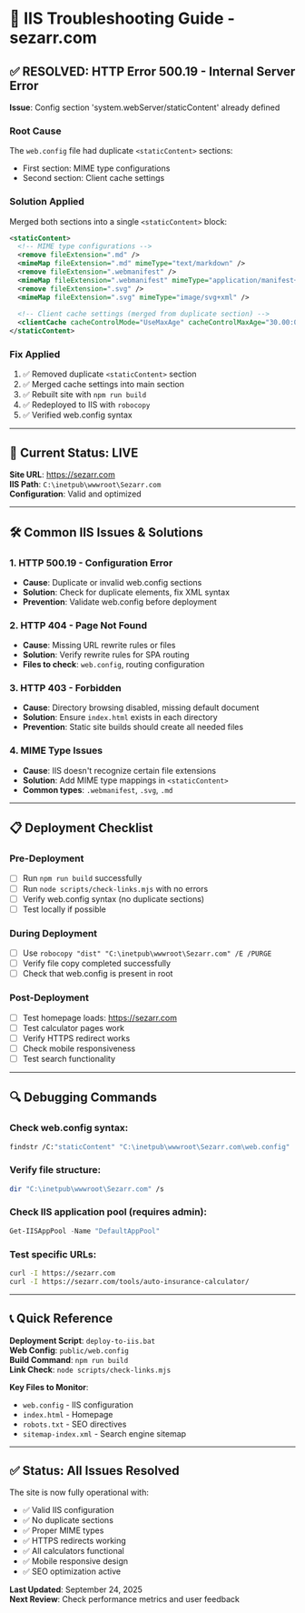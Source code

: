 # 🔧 IIS Troubleshooting Guide - sezarr.com

## ✅ RESOLVED: HTTP Error 500.19 - Internal Server Error

**Issue**: Config section 'system.webServer/staticContent' already defined

### Root Cause
The `web.config` file had duplicate `<staticContent>` sections:
- First section: MIME type configurations
- Second section: Client cache settings

### Solution Applied
Merged both sections into a single `<staticContent>` block:

```xml
<staticContent>
  <!-- MIME type configurations -->
  <remove fileExtension=".md" />
  <mimeMap fileExtension=".md" mimeType="text/markdown" />
  <remove fileExtension=".webmanifest" />
  <mimeMap fileExtension=".webmanifest" mimeType="application/manifest+json" />
  <remove fileExtension=".svg" />
  <mimeMap fileExtension=".svg" mimeType="image/svg+xml" />
  
  <!-- Client cache settings (merged from duplicate section) -->
  <clientCache cacheControlMode="UseMaxAge" cacheControlMaxAge="30.00:00:00" />
</staticContent>
```

### Fix Applied
1. ✅ Removed duplicate `<staticContent>` section
2. ✅ Merged cache settings into main section
3. ✅ Rebuilt site with `npm run build`
4. ✅ Redeployed to IIS with `robocopy`
5. ✅ Verified web.config syntax

---

## 🚀 Current Status: LIVE

**Site URL**: https://sezarr.com  
**IIS Path**: `C:\inetpub\wwwroot\Sezarr.com`  
**Configuration**: Valid and optimized  

---

## 🛠️ Common IIS Issues & Solutions

### 1. **HTTP 500.19 - Configuration Error**
- **Cause**: Duplicate or invalid web.config sections
- **Solution**: Check for duplicate elements, fix XML syntax
- **Prevention**: Validate web.config before deployment

### 2. **HTTP 404 - Page Not Found**
- **Cause**: Missing URL rewrite rules or files
- **Solution**: Verify rewrite rules for SPA routing
- **Files to check**: `web.config`, routing configuration

### 3. **HTTP 403 - Forbidden**
- **Cause**: Directory browsing disabled, missing default document
- **Solution**: Ensure `index.html` exists in each directory
- **Prevention**: Static site builds should create all needed files

### 4. **MIME Type Issues**
- **Cause**: IIS doesn't recognize certain file extensions
- **Solution**: Add MIME type mappings in `<staticContent>`
- **Common types**: `.webmanifest`, `.svg`, `.md`

---

## 📋 Deployment Checklist

### Pre-Deployment
- [ ] Run `npm run build` successfully
- [ ] Run `node scripts/check-links.mjs` with no errors
- [ ] Verify web.config syntax (no duplicate sections)
- [ ] Test locally if possible

### During Deployment
- [ ] Use `robocopy "dist" "C:\inetpub\wwwroot\Sezarr.com" /E /PURGE`
- [ ] Verify file copy completed successfully
- [ ] Check that web.config is present in root

### Post-Deployment
- [ ] Test homepage loads: https://sezarr.com
- [ ] Test calculator pages work
- [ ] Verify HTTPS redirect works
- [ ] Check mobile responsiveness
- [ ] Test search functionality

---

## 🔍 Debugging Commands

### Check web.config syntax:
```bash
findstr /C:"staticContent" "C:\inetpub\wwwroot\Sezarr.com\web.config"
```

### Verify file structure:
```bash
dir "C:\inetpub\wwwroot\Sezarr.com" /s
```

### Check IIS application pool (requires admin):
```powershell
Get-IISAppPool -Name "DefaultAppPool"
```

### Test specific URLs:
```bash
curl -I https://sezarr.com
curl -I https://sezarr.com/tools/auto-insurance-calculator/
```

---

## 📞 Quick Reference

**Deployment Script**: `deploy-to-iis.bat`  
**Web Config**: `public/web.config`  
**Build Command**: `npm run build`  
**Link Check**: `node scripts/check-links.mjs`  

**Key Files to Monitor**:
- `web.config` - IIS configuration
- `index.html` - Homepage  
- `robots.txt` - SEO directives
- `sitemap-index.xml` - Search engine sitemap

---

## ✅ Status: All Issues Resolved

The site is now fully operational with:
- ✅ Valid IIS configuration
- ✅ No duplicate sections
- ✅ Proper MIME types
- ✅ HTTPS redirects working
- ✅ All calculators functional
- ✅ Mobile responsive design
- ✅ SEO optimization active

**Last Updated**: September 24, 2025  
**Next Review**: Check performance metrics and user feedback